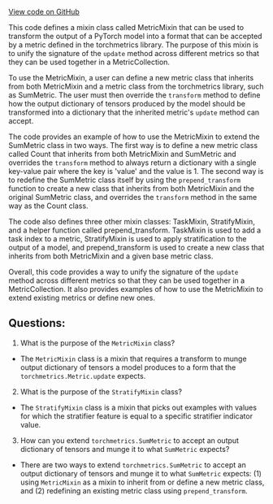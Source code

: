 [View code on GitHub](https://github.com/twitter/the-algorithm-ml/core/metric_mixin.py)

This code defines a mixin class called MetricMixin that can be used to transform the output of a PyTorch model into a format that can be accepted by a metric defined in the torchmetrics library. The purpose of this mixin is to unify the signature of the `update` method across different metrics so that they can be used together in a MetricCollection. 

To use the MetricMixin, a user can define a new metric class that inherits from both MetricMixin and a metric class from the torchmetrics library, such as SumMetric. The user must then override the `transform` method to define how the output dictionary of tensors produced by the model should be transformed into a dictionary that the inherited metric's `update` method can accept. 

The code provides an example of how to use the MetricMixin to extend the SumMetric class in two ways. The first way is to define a new metric class called Count that inherits from both MetricMixin and SumMetric and overrides the `transform` method to always return a dictionary with a single key-value pair where the key is 'value' and the value is 1. The second way is to redefine the SumMetric class itself by using the `prepend_transform` function to create a new class that inherits from both MetricMixin and the original SumMetric class, and overrides the `transform` method in the same way as the Count class.

The code also defines three other mixin classes: TaskMixin, StratifyMixin, and a helper function called prepend_transform. TaskMixin is used to add a task index to a metric, StratifyMixin is used to apply stratification to the output of a model, and prepend_transform is used to create a new class that inherits from both MetricMixin and a given base metric class. 

Overall, this code provides a way to unify the signature of the `update` method across different metrics so that they can be used together in a MetricCollection. It also provides examples of how to use the MetricMixin to extend existing metrics or define new ones.
## Questions: 
 1. What is the purpose of the `MetricMixin` class?
- The `MetricMixin` class is a mixin that requires a transform to munge output dictionary of tensors a model produces to a form that the `torchmetrics.Metric.update` expects.

2. What is the purpose of the `StratifyMixin` class?
- The `StratifyMixin` class is a mixin that picks out examples with values for which the stratifier feature is equal to a specific stratifier indicator value.

3. How can you extend `torchmetrics.SumMetric` to accept an output dictionary of tensors and munge it to what `SumMetric` expects?
- There are two ways to extend `torchmetrics.SumMetric` to accept an output dictionary of tensors and munge it to what `SumMetric` expects: (1) using `MetricMixin` as a mixin to inherit from or define a new metric class, and (2) redefining an existing metric class using `prepend_transform`.